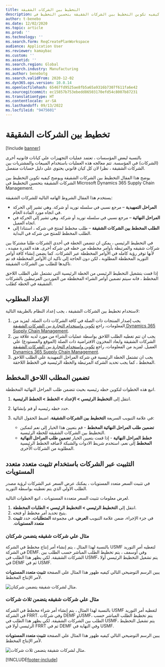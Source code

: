 ```yaml
---
title: التخطيط بين الشركات الشقيقة
description: يوضح هذا المقال التخطيط بين الشركات الشقيقة ويوضح كيفيه تكوين التخطيط بين الشركات الشقيقة بتحسين التخطيط في Microsoft Dynamics 365 Supply Chain Management.
author: t-benebo
ms.date: 12/02/2020
ms.topic: article
ms.prod: ''
ms.technology: ''
ms.search.form: ReqCreatePlanWorkspace
audience: Application User
ms.reviewer: kamaybac
ms.custom: ''
ms.assetid: ''
ms.search.region: Global
ms.search.industry: Manufacturing
ms.author: benebotg
ms.search.validFrom: 2020-12-02
ms.dyn365.ops.version: 10.0.14
ms.openlocfilehash: 65467fd9525ae8fb5a65a9316b7307f611fa6e42
ms.sourcegitcommit: ec15857b753ebedd86503170efd54c8007b87231
ms.translationtype: HT
ms.contentlocale: ar-SA
ms.lasthandoff: 09/13/2022
ms.locfileid: "9475601"
---
```

# <a name="intercompany-planning"></a>تخطيط بين الشركات الشقيقة

[!include [banner](../../includes/banner.md)]

بالنسبة لبعض المؤسسات ، تعتمد عمليات التجهيزات علي كيانات قانونيه أخرى (الشركات) في المؤسسة. تتم معالجه هذه العمليات باستخدام المبيعات والمشتريات بين الشركات الشقيقة ، نظرا لان كل كيان قانوني يحتوي علي دليل حسابات منفصل.

يوضح هذا المقال التخطيط بين الشركات الشقيقة ويوضح كيفيه تكوين التخطيط بين الشركات الشقيقة بتحسين التخطيط في Microsoft Dynamics 365 Supply Chain Management.

يستخدم هذا المقال الشروط الهامه التالية للشركات الشقيقة:

- **المراحل التمهيدية** – مرجع نسبي في سلسله توريد أو شركة. وهي تشير إلى الحركة في اتجاه مورد المادة الخام.
- **المراحل النهائية** – مرجع نسبي في سلسله توريد أو شركة. وهي تشير إلى الحركة في اتجاه العميل.
- **الطلب المخطط بين الشركات الشقيقة** – طلب مخطط لمنتج في شركه ، استنادا إلى الطلب المخطط للمنتج من شركه في البداية.

في التخطيط الرئيسي ، يمكن ان تتضمن الخطة في أحدي الشركات طلبا مشتركا بين شركات شقيقه والمرتبطة بأوامر مخططه من خطه في شركه أخرى. هذه القدرة مفيده ، لأنها توفر رؤية كامله في الأوامر المخططة عبر الشركات. كما يضمن إنشاء كافة أوامر التوريد المخططة المطلوبة ، لكن دون الحاجة إلى تاكيد ان الأوامر المخططة قد تم تاكيدها للطلب بين الشركات الشقيقة.

إذا قمت بتشغيل التخطيط الرئيسي من الخطة الرئيسية التي تشتمل علي الطلب اللاحق المخطط ، فانه سيتم تضمين أوامر الشراء المخططة من الموردين المرتبطين بالشركات الشقيقة في الخطة كطلب.

## <a name="required-setup"></a>الإعداد المطلوب

لاستخدام تخطيط بين الشركات الشقيقة ، يجب إعداد النظام بالطريقة التالية:

1. يجب إصدار المنتجات ذات الصلة في كافة الشركات ذات الصلة. لمزيد من المعلومات، راجع [تكوين واستخدام التجارة بين الشركات الشقيقة Dynamics 365 Supply Chain Management](/learn/modules/configure-use-intercompany-trade-dyn365-supply-chain-mgmt/).
1. يجب ان تتم تغطيه الطلب اللاحق بواسطة عمليات الشراء من مورد لديه علاقة بين الشركات الشقيقة وابعاد المخزون الافتراضية ذات الصلة (الموقع والمستودع) علي العميل. لمزيد من المعلومات، راجع [تكوين واستخدام التجارة بين الشركات الشقيقة Dynamics 365 Supply Chain Management](/learn/modules/configure-use-intercompany-trade-dyn365-supply-chain-mgmt/).
1. يجب ان تشتمل الخطة الرئيسية في شركة المراحل التمهيدية علي الطلب اللاحق المخطط ، كما يجب تحديد الشركة المرتبطة والخطة الرئيسية في الخطط اللاحقة.

## <a name="include-planned-downstream-demand"></a>تضمين المطلب اللاحق المخطط

اتبع هذه الخطوات لتكوين خطه رئيسيه بحيث تتضمن طلب المراحل النهائية المخططة.

1. انتقل إلى **التخطيط الرئيسي \> الإعداد \> الخطط \> الخطط الرئيسية**.
1. حدد خطه رئيسيه أو قم بإنشائها.
1. في علامة التبويب السريعة **التخطيط بين الشركات الشقيقة**، اضبط الحقول التالية:

    - **تضمين طلب المراحل النهائية المخطط** - قم بتعيين هذا الخيار إلى *نعم* لتمكين التخطيط بين الشركات الشقيقة للخطة الرئيسية.
    - **خطط المراحل النهائية** - إذا قمت بتعيين الخيار **تضمين طلب المراحل النهائية المخطط** إلى *نعم*، استخدم شريط الادوات والشبكة لأضافه الخطط الرئيسية المطلوبة من الشركات الأخرى.

## <a name="peg-across-companies-by-using-multilevel-pegging"></a>التثبيت عبر الشركات باستخدام تثبيت متعدد متعدد المستويات

في تثبيت السعر متعدد المستويات ، يمكنك عرض السعر عبر الشركات لرؤية مصدر الطلب الاولي الذي يتم تغطيته بواسطة التوريد.

لعرض معلومات تثبيت السعر متعددة المستويات ، اتبع الخطوات التالية.

1. انتقل إلى **التخطيط الرئيسي \> التخطيط الرئيسي \> الطلبات المخططة**.
1. يتيح تحديد أمر مخطط أو فتحه.
1. في جزء الإجراء، ضمن علامة التبويب **العرض**، في مجموعة **‏‫المتطلبات**، حدد **تثبيت متعدد المستويات**.

### <a name="intercompany-example-that-involves-two-companies"></a>مثال علي شركات شقيقه يتضمن شركتان

بالنسبة لهذا المثال ، يتم إنشاء أمر إنتاج مخطط في الشركة USMF لتغطيه أمر التوريد في الشركة DEMF. وفي أوسمف ، يتم تخطيط الطلب المباشر حسب الطلب بين الشركات الشقيقة. لكي يظهر هذا الطلب في USMF، يتم تشغيل التخطيط الرئيسي أولا في DEMF ثم في USMF.

يبين الرسم التوضيحي التالي كيفيه ظهور هذا المثال علي الصفحة **تثبيت متعدد المستويات** لأمر الإنتاج المخطط.

![مثال لشركات شقيقة يتضمن شركتان.](media/IntercompanyPlanning1.png)

### <a name="intercompany-example-that-involves-three-companies"></a>مثال علي شركات شقيقه يتضمن ثلاث شركات

بالنسبة لهذا المثال ، يتم إنشاء أمر شراء مخطط في الشركة USMF لتغطيه أمر التوريد في الشركة FRRT. وفي شركات DEMF وUSMF، يتم تخطيط الطلب المباشر حسب الطلب بين الشركات الشقيقة. لكي يظهر هذا الطلب في USMF، يتم تشغيل التخطيط الرئيسي أولا في FRRT ثم في DEMF وفي النهاية في USMF.

يبين الرسم التوضيحي التالي كيفيه ظهور هذا المثال علي الصفحة **تثبيت متعدد المستويات** لأمر الإنتاج المخطط.

![مثال لشركات شقيقة يتضمن ثلاث شركات.](media/IntercompanyPlanning2.png)

[!INCLUDE[footer-include](../../../includes/footer-banner.md)]
